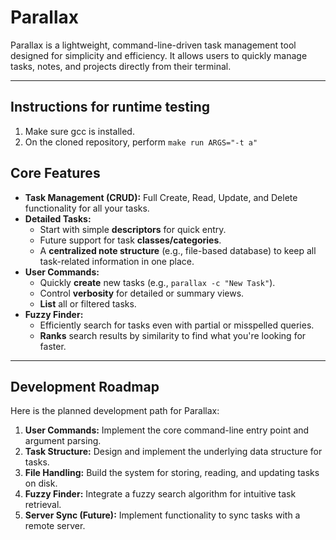 # Parallax

Parallax is a lightweight, command-line-driven task management tool designed for simplicity and efficiency. It allows users to quickly manage tasks, notes, and projects directly from their terminal.

---

## Instructions for runtime testing

1. Make sure gcc is installed.
2. On the cloned repository, perform `make run ARGS="-t a"`

## Core Features

* **Task Management (CRUD):** Full Create, Read, Update, and Delete functionality for all your tasks.
* **Detailed Tasks:**
    * Start with simple **descriptors** for quick entry.
    * Future support for task **classes/categories**.
    * A **centralized note structure** (e.g., file-based database) to keep all task-related information in one place.
* **User Commands:**
    * Quickly **create** new tasks (e.g., `parallax -c "New Task"`).
    * Control **verbosity** for detailed or summary views.
    * **List** all or filtered tasks.
* **Fuzzy Finder:**
    * Efficiently search for tasks even with partial or misspelled queries.
    * **Ranks** search results by similarity to find what you're looking for faster.

---

## Development Roadmap

Here is the planned development path for Parallax:

1.  **User Commands:** Implement the core command-line entry point and argument parsing.
2.  **Task Structure:** Design and implement the underlying data structure for tasks.
3.  **File Handling:** Build the system for storing, reading, and updating tasks on disk.
4.  **Fuzzy Finder:** Integrate a fuzzy search algorithm for intuitive task retrieval.
5.  **Server Sync (Future):** Implement functionality to sync tasks with a remote server.
